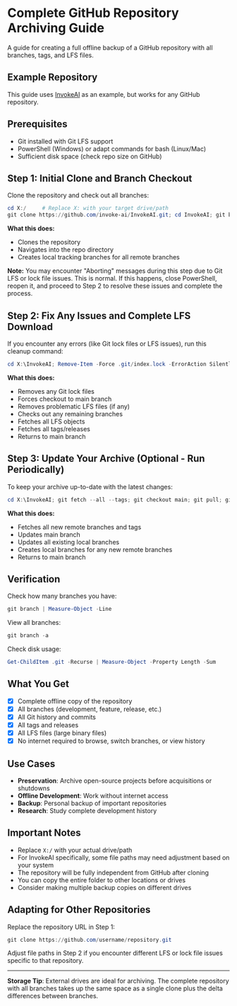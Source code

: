 # Complete GitHub Repository Archiving Guide

A guide for creating a full offline backup of a GitHub repository with all branches, tags, and LFS files.

## Example Repository
This guide uses [InvokeAI](https://github.com/invoke-ai/InvokeAI) as an example, but works for any GitHub repository.

## Prerequisites
- Git installed with Git LFS support
- PowerShell (Windows) or adapt commands for bash (Linux/Mac)
- Sufficient disk space (check repo size on GitHub)

## Step 1: Initial Clone and Branch Checkout

Clone the repository and check out all branches:
```powershell
cd X:/     # Replace X: with your target drive/path
git clone https://github.com/invoke-ai/InvokeAI.git; cd InvokeAI; git branch -r | ForEach-Object { $_.Trim() } | Where-Object { $_ -notmatch '->' } | ForEach-Object { $branch = $_ -replace 'origin/', ''; git checkout $branch }
```

**What this does:**
- Clones the repository
- Navigates into the repo directory
- Creates local tracking branches for all remote branches

**Note:** You may encounter "Aborting" messages during this step due to Git LFS or lock file issues. This is normal. If this happens, close PowerShell, reopen it, and proceed to Step 2 to resolve these issues and complete the process.

## Step 2: Fix Any Issues and Complete LFS Download

If you encounter any errors (like Git lock files or LFS issues), run this cleanup command:
```powershell
cd X:\InvokeAI; Remove-Item -Force .git/index.lock -ErrorAction SilentlyContinue; git checkout main -f; Remove-Item -Force tests/test_model_probe/stripped_models/peft_adapter_model.safetensors -ErrorAction SilentlyContinue; git branch -r | ForEach-Object { $_.Trim() } | Where-Object { $_ -notmatch '->' } | ForEach-Object { $branch = $_ -replace 'origin/', ''; if (-not (git branch --list $branch)) { git checkout $branch -f } }; git checkout main -f; git lfs fetch --all; git lfs checkout; git fetch --tags
```

**What this does:**
- Removes any Git lock files
- Forces checkout to main branch
- Removes problematic LFS files (if any)
- Checks out any remaining branches
- Fetches all LFS objects
- Fetches all tags/releases
- Returns to main branch

## Step 3: Update Your Archive (Optional - Run Periodically)

To keep your archive up-to-date with the latest changes:
```powershell
cd X:\InvokeAI; git fetch --all --tags; git checkout main; git pull; git branch -r | ForEach-Object { $_.Trim() } | Where-Object { $_ -notmatch '->' } | ForEach-Object { $branch = $_ -replace 'origin/', ''; if (-not (git branch --list $branch)) { git checkout $branch } else { git checkout $branch; git pull } }; git checkout main
```

**What this does:**
- Fetches all new remote branches and tags
- Updates main branch
- Updates all existing local branches
- Creates local branches for any new remote branches
- Returns to main branch

## Verification

Check how many branches you have:
```powershell
git branch | Measure-Object -Line
```

View all branches:
```powershell
git branch -a
```

Check disk usage:
```powershell
Get-ChildItem .git -Recurse | Measure-Object -Property Length -Sum
```

## What You Get

- [x] Complete offline copy of the repository
- [x] All branches (development, feature, release, etc.)
- [x] All Git history and commits
- [x] All tags and releases
- [x] All LFS files (large binary files)
- [x] No internet required to browse, switch branches, or view history 

## Use Cases

- **Preservation**: Archive open-source projects before acquisitions or shutdowns
- **Offline Development**: Work without internet access
- **Backup**: Personal backup of important repositories
- **Research**: Study complete development history

## Important Notes

- Replace `X:/` with your actual drive/path
- For InvokeAI specifically, some file paths may need adjustment based on your system
- The repository will be fully independent from GitHub after cloning
- You can copy the entire folder to other locations or drives
- Consider making multiple backup copies on different drives

## Adapting for Other Repositories

Replace the repository URL in Step 1:
```powershell
git clone https://github.com/username/repository.git
```

Adjust file paths in Step 2 if you encounter different LFS or lock file issues specific to that repository.

---

**Storage Tip**: External drives are ideal for archiving. The complete repository with all branches takes up the same space as a single clone plus the delta differences between branches.
